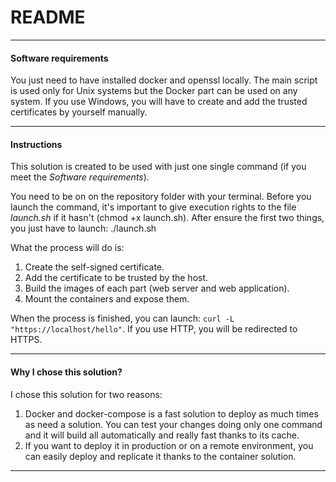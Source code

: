 # README

---

#### Software requirements
You just need to have installed docker and openssl locally. The main script is used only for Unix systems but the Docker part can be used on any system. If you use Windows, you will have to create and add the trusted certificates by yourself manually.

---

#### Instructions
This solution is created to be used with just one single command (if you meet the *Software requirements*).

You need to be on on the repository folder with your terminal. 
Before you launch the command, it's important to give execution rights to the file *launch.sh* if it hasn't (chmod +x launch.sh).
After ensure the first two things, you just have to launch: ./launch.sh

What the process will do is:
1. Create the self-signed certificate.
2. Add the certificate to be trusted by the host.
3. Build the images of each part (web server and web application).
4. Mount the containers and expose them.

When the process is finished, you can launch: `curl -L "https://localhost/hello"`. If you use HTTP, you will be redirected to HTTPS.

---

#### Why I chose this solution?
I chose this solution for two reasons:
1. Docker and docker-compose is a fast solution to deploy as much times as need a solution. You can test your changes doing only one command and it will build all automatically and really fast thanks to its cache.
2. If you want to deploy it in production or on a remote environment, you can easily deploy and replicate it thanks to the container solution.

---
